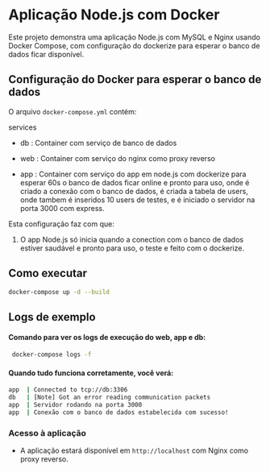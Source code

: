 # Aplicação Node.js com Docker

Este projeto demonstra uma aplicação Node.js com MySQL e Nginx usando Docker Compose, com configuração do dockerize para esperar o banco de dados ficar disponível.

## Configuração do Docker para esperar o banco de dados

O arquivo `docker-compose.yml` contém:


  services 

   - db  : Container com serviço de banco de dados

   - web : Container com serviço do nginx como proxy reverso

   - app : Container com serviço do app em node.js com dockerize para esperar 60s o banco de dados ficar online e pronto para uso, onde é criado a conexão com o banco de dados, é criada a tabela de users, onde tambem é inseridos 10 users de testes, e é iniciado o servidor na porta 3000 com express.


Esta configuração faz com que:
1. O app Node.js só inicia quando a conection com o banco de dados estiver saudável e pronto para uso, o teste e feito com o dockerize.

## Como executar

```bash
docker-compose up -d --build
```

## Logs de exemplo


#### Comando para ver os logs de execução do web, app e db:
``` bash
 docker-compose logs -f
```

#### Quando tudo funciona corretamente, você verá:

``` bash
app  | Connected to tcp://db:3306 
db   | [Note] Got an error reading communication packets 
app  | Servidor rodando na porta 3000 
app  | Conexão com o banco de dados estabelecida com sucesso!
``` 

### Acesso à aplicação
- A aplicação estará disponível em `http://localhost` com Nginx como proxy reverso.